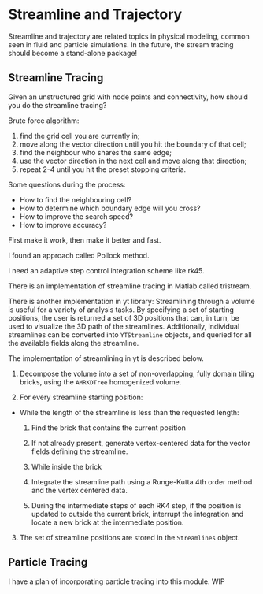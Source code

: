 # Streamline and Trajectory

Streamline and trajectory are related topics in physical modeling, common seen in fluid and particle simulations.
In the future, the stream tracing should become a stand-alone package!

## Streamline Tracing

Given an unstructured grid with node points and connectivity, how should you do the streamline tracing?

Brute force algorithm:
1. find the grid cell you are currently in;
2. move along the vector direction until you hit the boundary of that cell;
3. find the neighbour who shares the same edge;
4. use the vector direction in the next cell and move along that direction;
5. repeat 2-4 until you hit the preset stopping criteria.

Some questions during the process:
* How to find the neighbouring cell?
* How to determine which boundary edge will you cross?
* How to improve the search speed?
* How to improve accuracy?

First make it work, then make it better and fast.

I found an approach called Pollock method.

I need an adaptive step control integration scheme like rk45.

There is an implementation of streamline tracing in Matlab called tristream.

There is another implementation in yt library:
Streamlining through a volume is useful for a variety of analysis tasks. By specifying a set of starting positions, the user is returned a set of 3D positions that can, in turn, be used to visualize the 3D path of the streamlines. Additionally, individual streamlines can be converted into `YTStreamline` objects, and queried for all the available fields along the streamline.

The implementation of streamlining in yt is described below.

1. Decompose the volume into a set of non-overlapping, fully domain tiling bricks, using the `AMRKDTree` homogenized volume.

2. For every streamline starting position:

  * While the length of the streamline is less than the requested length:

    1. Find the brick that contains the current position

    2. If not already present, generate vertex-centered data for the vector fields defining the streamline.

    3. While inside the brick

      1. Integrate the streamline path using a Runge-Kutta 4th order method and the vertex centered data.

      2. During the intermediate steps of each RK4 step, if the position is updated to outside the current brick, interrupt the integration and locate a new brick at the intermediate position.

3. The set of streamline positions are stored in the `Streamlines` object.

## Particle Tracing

I have a plan of incorporating particle tracing into this module. WIP
